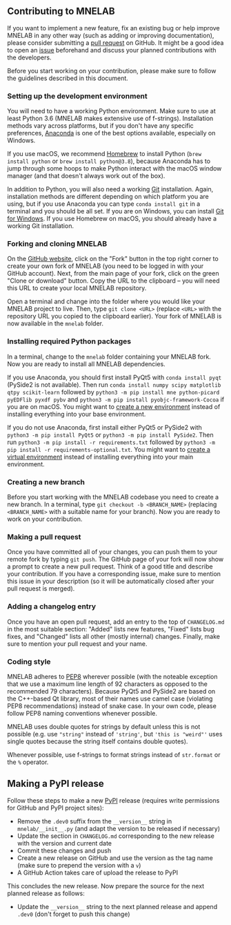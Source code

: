 ## Contributing to MNELAB
If you want to implement a new feature, fix an existing bug or help improve MNELAB in any other way (such as adding or improving documentation), please consider submitting a [pull request](https://github.com/cbrnr/mnelab/pulls) on GitHub. It might be a good idea to open an [issue](https://github.com/cbrnr/mnelab/issues) beforehand and discuss your planned contributions with the developers.

Before you start working on your contribution, please make sure to follow the guidelines described in this document.


### Setting up the development environment
You will need to have a working Python environment. Make sure to use at least Python 3.6 (MNELAB makes extensive use of f-strings). Installation methods vary across platforms, but if you don't have any specific preferences, [Anaconda](https://www.anaconda.com/) is one of the best options available, especially on Windows.

If you use macOS, we recommend [Homebrew](https://brew.sh/) to install Python (`brew install python` or `brew install python@3.8`), because Anaconda has to jump through some hoops to make Python interact with the macOS window manager (and that doesn't always work out of the box).

In addition to Python, you will also need a working [Git](https://git-scm.com/) installation. Again, installation methods are different depending on which platform you are using, but if you use Anaconda you can type `conda install git` in a terminal and you should be all set. If you are on Windows, you can install [Git for Windows](https://gitforwindows.org/). If you use Homebrew on macOS, you should already have a working Git installation.

### Forking and cloning MNELAB
On the [GitHub website](https://github.com/cbrnr/mnelab), click on the "Fork" button in the top right corner to create your own fork of MNELAB (you need to be logged in with your GitHub account). Next, from the main page of your fork, click on the green "Clone or download" button. Copy the URL to the clipboard &ndash; you will need this URL to create your local MNELAB repository.

Open a terminal and change into the folder where you would like your MNELAB project to live. Then, type `git clone <URL>` (replace `<URL>` with the repository URL you copied to the clipboard earlier). Your fork of MNELAB is now available in the `mnelab` folder.

### Installing required Python packages
In a terminal, change to the `mnelab` folder containing your MNELAB fork. Now you are ready to install all MNELAB dependencies.

If you use Anaconda, you should first install PyQt5 with `conda install pyqt` (PySide2 is not available). Then run `conda install numpy scipy matplotlib qtpy scikit-learn` followed by `python3 -m pip install mne python-picard pyEDFlib pyxdf pybv` and `python3 -m pip install pyobjc-framework-Cocoa` if you are on macOS. You might want to [create a new environment](https://docs.conda.io/projects/conda/en/latest/user-guide/tasks/manage-environments.html#creating-an-environment-with-commands) instead of installing everything into your base environment.

If you do not use Anaconda, first install either PyQt5 or PySide2 with `python3 -m pip install PyQt5` or `python3 -m pip install PySide2`. Then run `python3 -m pip install -r requirements.txt` followed by `python3 -m pip install -r requirements-optional.txt`. You might want to [create a virtual environment](https://docs.python.org/3/library/venv.html#creating-virtual-environments) instead of installing everything into your main environment.

### Creating a new branch
Before you start working with the MNELAB codebase you need to create a new branch. In a terminal, type `git checkout -b <BRANCH_NAME>` (replacing `<BRANCH_NAME>` with a suitable name for your branch). Now you are ready to work on your contribution.

### Making a pull request
Once you have committed all of your changes, you can push them to your remote fork by typing `git push`. The GitHub page of your fork will now show a prompt to create a new pull request. Think of a good title and describe your contribution. If you have a corresponding issue, make sure to mention this issue in your description (so it will be automatically closed after your pull request is merged).

### Adding a changelog entry
Once you have an open pull request, add an entry to the top of `CHANGELOG.md` in the most suitable section: "Added" lists new features, "Fixed" lists bug fixes, and "Changed" lists all other (mostly internal) changes. Finally, make sure to mention your pull request and your name.

### Coding style
MNELAB adheres to [PEP8](https://www.python.org/dev/peps/pep-0008/) wherever possible (with the noteable exception that we use a maximum line length of 92 characters as opposed to the recommended 79 characters). Because PyQt5 and PySide2 are based on the C++-based Qt library, most of their names use camel case (violating PEP8 recommendations) instead of snake case. In your own code, please follow PEP8 naming conventions whenever possible.

MNELAB uses double quotes for strings by default unless this is not possible (e.g. use `"string"` instead of `'string'`, but `'this is "weird"'` uses single quotes because the string itself contains double quotes).

Whenever possible, use f-strings to format strings instead of `str.format` or the `%` operator.

## Making a PyPI release
Follow these steps to make a new [PyPI](https://pypi.org/project/mnelab/) release (requires write permissions for GitHub and PyPI project sites):

- Remove the `.dev0` suffix from the `__version__` string in `mnelab/__init__.py` (and adapt the version to be released if necessary)
- Update the section in `CHANGELOG.md` corresponding to the new release with the version and current date
- Commit these changes and push
- Create a new release on GitHub and use the version as the tag name (make sure to prepend the version with a `v`)
- A GitHub Action takes care of upload the release to PyPI

This concludes the new release. Now prepare the source for the next planned release as follows:

- Update the `__version__` string to the next planned release and append `.dev0` (don't forget to push this change)
